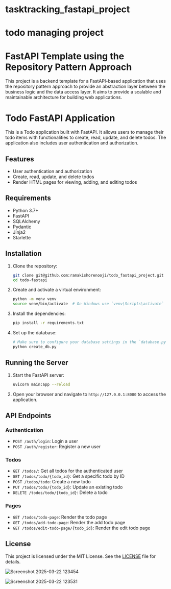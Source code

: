 # tasktracking_fastapi_project
# todo managing project
# FastAPI Template using the Repository Pattern Approach

This project is a backend template for a FastAPI-based application that uses the repository pattern approach to provide an abstraction layer between the business logic and the data access layer. It aims to provide a scalable and maintainable architecture for building web applications.

# Todo FastAPI Application

This is a Todo application built with FastAPI. It allows users to manage their todo items with functionalities to create, read, update, and delete todos. The application also includes user authentication and authorization.

## Features

- User authentication and authorization
- Create, read, update, and delete todos
- Render HTML pages for viewing, adding, and editing todos

## Requirements

- Python 3.7+
- FastAPI
- SQLAlchemy
- Pydantic
- Jinja2
- Starlette

## Installation

1. Clone the repository:
    ```bash
    git clone git@github.com:ramakishorenooji/todo_fastapi_project.git
    cd todo-fastapi
    ```

2. Create and activate a virtual environment:
    ```bash
    python -m venv venv
    source venv/bin/activate  # On Windows use `venv\Scripts\activate`
    ```

3. Install the dependencies:
    ```bash
    pip install -r requirements.txt
    ```

4. Set up the database:
    ```bash
    # Make sure to configure your database settings in the `database.py` file
    python create_db.py
    ```

## Running the Server

1. Start the FastAPI server:
    ```bash
    uvicorn main:app --reload
    ```

2. Open your browser and navigate to `http://127.0.0.1:8000` to access the application.

## API Endpoints

### Authentication

- `POST /auth/login`: Login a user
- `POST /auth/register`: Register a new user

### Todos

- `GET /todos/`: Get all todos for the authenticated user
- `GET /todos/todo/{todo_id}`: Get a specific todo by ID
- `POST /todos/todo`: Create a new todo
- `PUT /todos/todo/{todo_id}`: Update an existing todo
- `DELETE /todos/todo/{todo_id}`: Delete a todo

### Pages

- `GET /todos/todo-page`: Render the todo page
- `GET /todos/add-todo-page`: Render the add todo page
- `GET /todos/edit-todo-page/{todo_id}`: Render the edit todo page

## License

This project is licensed under the MIT License. See the [LICENSE](LICENSE) file for details.


![Screenshot 2025-03-22 123454](https://github.com/user-attachments/assets/c1bbc5e0-8eda-46f5-9150-af06a4ca3b5a)


![Screenshot 2025-03-22 123531](https://github.com/user-attachments/assets/1c0988bb-09ac-46c0-982b-a9d8426622ee)

